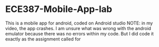 # ECE387-Mobile-App-lab
This is a mobile app for android, coded on Android studio
NOTE: in my video, the app crashes. I am unsure what was wrong with the android emulator because there was no errors within my code. 
But I did code it exactly as the assignment called for
